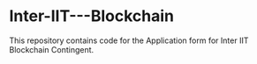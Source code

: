 # Inter-IIT---Blockchain
This repository contains code for the Application form for Inter IIT Blockchain Contingent.
